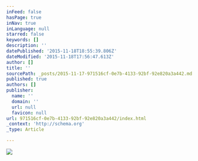```yaml
---
inFeed: false
hasPage: true
inNav: true
inLanguage: null
starred: false
keywords: []
description: ''
datePublished: '2015-11-18T18:55:39.806Z'
dateModified: '2015-11-18T17:56:47.613Z'
author: []
title: ''
sourcePath: _posts/2015-11-17-971516cf-0e7b-4133-92bf-92e820a3a442.md
published: true
authors: []
publisher:
  name: ''
  domain: ''
  url: null
  favicon: null
url: 971516cf-0e7b-4133-92bf-92e820a3a442/index.html
_context: 'http://schema.org'
_type: Article

---
```

![](https://the-grid-user-content.s3-us-west-2.amazonaws.com/f641588c-cbfb-4873-85ef-a5b6b73ed400.jpg)